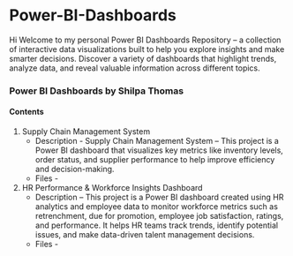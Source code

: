 # Power-BI-Dashboards 
Hi Welcome to my personal Power BI Dashboards Repository – a collection of interactive data visualizations built to help you explore insights and make smarter decisions. Discover a variety of dashboards that highlight trends, analyze data, and reveal valuable information across different topics.
### Power BI Dashboards by Shilpa Thomas
#### Contents
1. Supply Chain Management System
   - Description - Supply Chain Management System – This project is a Power BI dashboard that visualizes key metrics like inventory levels, order status, and supplier performance to help improve efficiency and decision-making.
   - Files - 
2. HR Performance & Workforce Insights Dashboard
   - Description – This project is a Power BI dashboard created using HR analytics and employee data to monitor workforce metrics such as retrenchment, due for promotion, employee job satisfaction, ratings, and performance. It helps HR teams track trends, identify potential issues, and make data-driven talent management decisions.
   - Files - 

